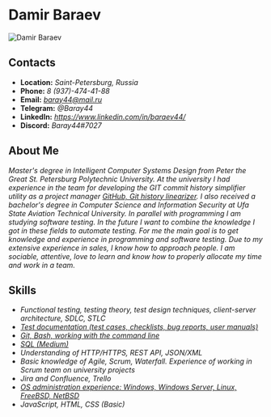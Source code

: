 # **Damir Baraev**
![Damir Baraev]("D:\Polytech\baraev.jpg" "Hi, it's me")

## **Contacts**
- **Location:** *Saint-Petersburg, Russia*
- **Phone:** *8 (937)-474-41-88*
- **Email:** *baray44@mail.ru*
- **Telegram:** *@Baray44*
- **LinkedIn:** *https://www.linkedin.com/in/baraev44/*
- **Discord:** *Baray44#7027*

## **About Me**
*Master's degree in Intelligent Computer Systems Design from Peter the Great St. Petersburg Polytechnic University. At the university I had experience in the team for developing the GIT commit history simplifier utility as a project manager [GitHub, Git history linearizer](https://github.com/luxdarkr/git_history_linearizer). I also received a bachelor's degree in Computer Science and Information Security at Ufa State Aviation Technical University. In parallel with programming I am studying software testing. In the future I want to combine the knowledge I got in these fields to automate testing.
For me the main goal is to get knowledge and experience in programming and software testing. Due to my extensive experience in sales, I know how to approach people.
I am sociable, attentive, love to learn and know how to properly allocate my time and work in a team.*

## **Skills**
- *Functional testing, testing theory, test design techniques, client-server architecture, SDLC, STLC*
- *[Test documentation (test cases, checklists, bug
reports, user manuals)](https://github.com/Baray44/QA_Slack/tree/master/TestDocumentation)*
- *[Git, Bash, working with the command line](https://github.com/Baray44/qa_course/tree/qa_homework/Homework_GitBash)*
- *[SQL (Medium)](https://github.com/Baray44/SQL_Practice)*
- *Understanding of HTTP/HTTPS, REST API, JSON/XML*
- *Basic knowledge of Agile, Scrum, Waterfall. Experience of working in Scrum team on university projects*
- *Jira and Confluence, Trello*
- *[OS administration experience: Windows, Windows Server, Linux, FreeBSD, NetBSD](https://github.com/Baray44/polytech20_22/tree/main/2/AKS)*
- *JavaScript, HTML, CSS (Basic)*
